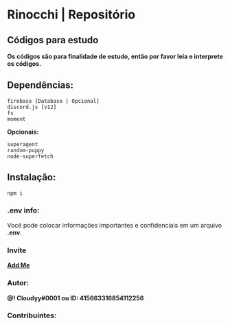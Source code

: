 # Rinocchi | Repositório

## Códigos para estudo
**Os códigos são para finalidade de estudo, então por favor leia e interprete os códigos.**

## Dependências:

```
firebase [Database | Opcional]
discord.js [v12]
fs
moment
```
**Opcionais:**
```
superagent
random-puppy
node-superfetch
```
## Instalação:
```
npm i
```

### .env info:
 Você pode colocar informações importantes e confidenciais em um arquivo **.env**.

### Invite
**[Add Me](https://discord.com/oauth2/authorize?client_id=675877051328102400&scope=bot&permissions=1903619198)**
### Autor:
**@! Cloudyy#0001 ou ID: 415663316854112256**

### Contribuintes:

